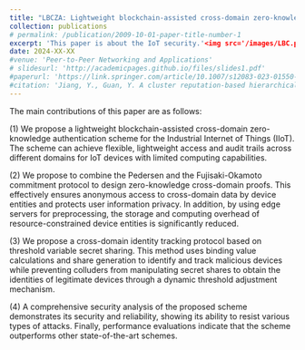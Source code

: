 ```yaml
---
title: "LBCZA: Lightweight blockchain-assisted cross-domain zero-knowledge authentication for the Industrial Internet of Things"
collection: publications
# permalink: /publication/2009-10-01-paper-title-number-1
excerpt: 'This paper is about the IoT security.'<img src='/images/LBC.png'>
date: 2024-XX-XX
#venue: 'Peer-to-Peer Networking and Applications'
# slidesurl: 'http://academicpages.github.io/files/slides1.pdf'
#paperurl: 'https://link.springer.com/article/10.1007/s12083-023-01550-5'
#citation: 'Jiang, Y., Guan, Y. A cluster reputation-based hierarchical consensus model in blockchain. Peer-to-Peer Netw. Appl. 16, 2591–2606 (2023). https://doi.org/10.1007/s12083-023-01550-5'
---
```


The main contributions of this paper are as follows:

(1)	We propose a lightweight blockchain-assisted cross-domain zero-knowledge authentication scheme for the Industrial Internet of Things (IIoT). The scheme can achieve flexible, lightweight access and audit trails across different domains for IoT devices with limited computing capabilities.

(2)	We propose to combine the Pedersen and the Fujisaki-Okamoto commitment protocol to design zero-knowledge cross-domain proofs. This effectively ensures anonymous access to cross-domain data by device entities and protects user information privacy. In addition, by using edge servers for preprocessing, the storage and computing overhead of resource-constrained device entities is significantly reduced.

(3)	We propose a cross-domain identity tracking protocol based on threshold variable secret sharing. This method uses binding value calculations and share generation to identify and track malicious devices while preventing colluders from manipulating secret shares to obtain the identities of legitimate devices through a dynamic threshold adjustment mechanism.

(4)	A comprehensive security analysis of the proposed scheme demonstrates its security and reliability, showing its ability to resist various types of attacks. Finally, performance evaluations indicate that the scheme outperforms other state-of-the-art schemes.
